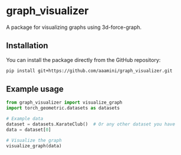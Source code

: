 # graph_visualizer

A package for visualizing graphs using 3d-force-graph.

## Installation

You can install the package directly from the GitHub repository:

```bash
pip install git+https://github.com/aaamini/graph_visualizer.git
```

## Example usage

```python
from graph_visualizer import visualize_graph
import torch_geometric.datasets as datasets

# Example data
dataset = datasets.KarateClub()  # Or any other dataset you have
data = dataset[0]

# Visualize the graph
visualize_graph(data)
```

